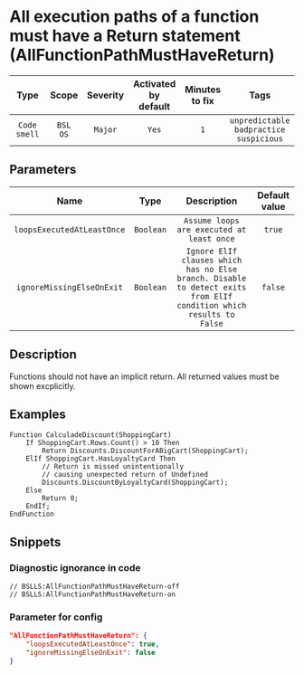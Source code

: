 # All execution paths of a function must have a Return statement (AllFunctionPathMustHaveReturn)

|     Type     |        Scope        | Severity |    Activated<br>by default    |    Minutes<br>to fix    |                             Tags                             |
|:------------:|:-------------------:|:--------:|:-----------------------------:|:-----------------------:|:------------------------------------------------------------:|
| `Code smell` |    `BSL`<br>`OS`    | `Major`  |             `Yes`             |           `1`           |       `unpredictable`<br>`badpractice`<br>`suspicious`       |

## Parameters


|            Name            |   Type    |                                                    Description                                                     | Default value |
|:--------------------------:|:---------:|:------------------------------------------------------------------------------------------------------------------:|:-------------:|
| `loopsExecutedAtLeastOnce` | `Boolean` |                                     `Assume loops are executed at least once`                                      |    `true`     |
| `ignoreMissingElseOnExit`  | `Boolean` | `Ignore ElIf clauses which has no Else branch. Disable to detect exits from ElIf condition which results to False` |    `false`    |
<!-- Блоки выше заполняются автоматически, не трогать -->
## Description
Functions should not have an implicit return. All returned values must be shown excplicitly.

## Examples
```bsl
Function CalculadeDiscount(ShoppingCart)
    If ShoppingCart.Rows.Count() > 10 Then
        Return Discounts.DiscountForABigCart(ShoppingCart);
    ElIf ShoppingCart.HasLoyaltyCard Then
        // Return is missed unintentionally
        // causing unexpected return of Undefined
        Discounts.DiscountByLoyaltyCard(ShoppingCart);
    Else 
        Return 0;
    EndIf;
EndFunction
```

## Snippets

<!-- Блоки ниже заполняются автоматически, не трогать -->
### Diagnostic ignorance in code

```bsl
// BSLLS:AllFunctionPathMustHaveReturn-off
// BSLLS:AllFunctionPathMustHaveReturn-on
```

### Parameter for config

```json
"AllFunctionPathMustHaveReturn": {
    "loopsExecutedAtLeastOnce": true,
    "ignoreMissingElseOnExit": false
}
```
